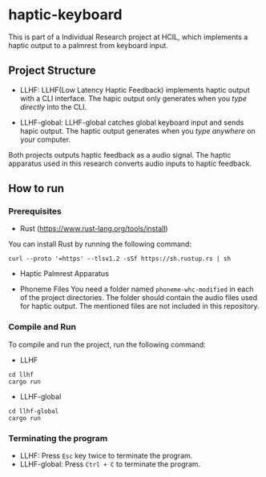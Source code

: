 # haptic-keyboard

This is part of a Individual Research project at HCIL, which implements a haptic output to a palmrest from keyboard input.

## Project Structure

- LLHF: LLHF(Low Latency Haptic Feedback) implements haptic output with a CLI interface. The hapic output only generates when you *type directly* into the CLI.

- LLHF-global: LLHF-global catches global keyboard input and sends hapic output. The haptic output generates when you *type anywhere* on your computer.

Both projects outputs haptic feedback as a audio signal. The haptic apparatus used in this research converts audio inputs to haptic feedback.

## How to run

### Prerequisites

- Rust (https://www.rust-lang.org/tools/install)

You can install Rust by running the following command:

```shell
curl --proto '=https' --tlsv1.2 -sSf https://sh.rustup.rs | sh
```

- Haptic Palmrest Apparatus

- Phoneme Files
You need a folder named `phoneme-whc-modified` in each of the project directories. The folder should contain the audio files used for haptic output. The mentioned files are not included in this repository.

### Compile and Run

To compile and run the project, run the following command:

- LLHF

```shell
cd llhf
cargo run
```

- LLHF-global

```shell
cd llhf-global
cargo run
```

### Terminating the program

- LLHF: Press `Esc` key twice to terminate the program.
- LLHF-global: Press `Ctrl + C` to terminate the program.